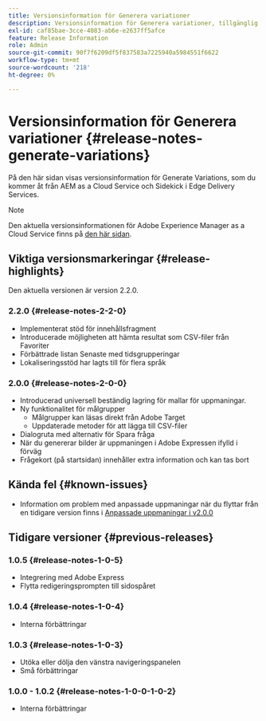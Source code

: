 ```yaml
---
title: Versionsinformation för Generera variationer
description: Versionsinformation för Generera variationer, tillgänglig från AEM as a Cloud Service och Sidekick i Edge Delivery Services
exl-id: caf85bae-3cce-4083-ab6e-e2637ff5afce
feature: Release Information
role: Admin
source-git-commit: 90f7f6209df5f837583a7225940a5984551f6622
workflow-type: tm+mt
source-wordcount: '218'
ht-degree: 0%

---
```


# Versionsinformation för Generera variationer {#release-notes-generate-variations}

På den här sidan visas versionsinformation för Generate Variations, som du kommer åt från AEM as a Cloud Service och Sidekick i Edge Delivery Services.

>[!NOTE]
>
>Den aktuella versionsinformationen för Adobe Experience Manager as a Cloud Service finns på [den här sidan](/help/release-notes/release-notes-cloud/release-notes-current.md).

## Viktiga versionsmarkeringar {#release-highlights}

Den aktuella versionen är version 2.2.0.

### 2.2.0 {#release-notes-2-2-0}

* Implementerat stöd för innehållsfragment
* Introducerade möjligheten att hämta resultat som CSV-filer från Favoriter
* Förbättrade listan Senaste med tidsgrupperingar
* Lokaliseringsstöd har lagts till för flera språk

### 2.0.0 {#release-notes-2-0-0}

* Introducerad universell beständig lagring för mallar för uppmaningar.
* Ny funktionalitet för målgrupper
   * Målgrupper kan läsas direkt från Adobe Target
   * Uppdaterade metoder för att lägga till CSV-filer
* Dialogruta med alternativ för Spara fråga
* När du genererar bilder är uppmaningen i Adobe Expressen ifylld i förväg
* Frågekort (på startsidan) innehåller extra information och kan tas bort

## Kända fel {#known-issues}

* Information om problem med anpassade uppmaningar när du flyttar från en tidigare version finns i [Anpassade uppmaningar i v2.0.0](/help/generative-ai/generate-variations.md#custom-prompts-v200)

## Tidigare versioner {#previous-releases}

### 1.0.5 {#release-notes-1-0-5}

* Integrering med Adobe Express
* Flytta redigeringsprompten till sidospåret

### 1.0.4 {#release-notes-1-0-4}

* Interna förbättringar

### 1.0.3 {#release-notes-1-0-3}

* Utöka eller dölja den vänstra navigeringspanelen
* Små förbättringar

### 1.0.0 - 1.0.2 {#release-notes-1-0-0-1-0-2}

* Interna förbättringar
